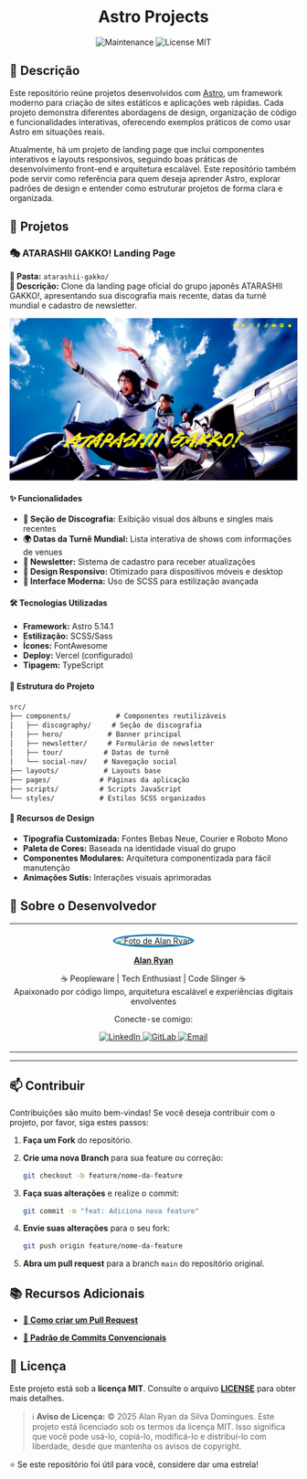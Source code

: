 <h1 align="center">
   Astro Projects
</h1>

<div align="center">

![Maintenance](https://img.shields.io/maintenance/yes/2025?style=for-the-badge)
![License MIT](https://img.shields.io/badge/license-MIT-blue?style=for-the-badge)

</div>

## 📖 Descrição

Este repositório reúne projetos desenvolvidos com [Astro](https://astro.build/), um framework moderno para criação de sites estáticos e aplicações web rápidas. Cada projeto demonstra diferentes abordagens de design, organização de código e funcionalidades interativas, oferecendo exemplos práticos de como usar Astro em situações reais.

Atualmente, há um projeto de landing page que inclui componentes interativos e layouts responsivos, seguindo boas práticas de desenvolvimento front-end e arquitetura escalável. Este repositório também pode servir como referência para quem deseja aprender Astro, explorar padrões de design e entender como estruturar projetos de forma clara e organizada.

## 🚀 Projetos

### 🎭 ATARASHII GAKKO! Landing Page

**📁 Pasta:** `atarashii-gakko/`  
**🎯 Descrição:** Clone da landing page oficial do grupo japonês ATARASHII GAKKO!, apresentando sua discografia mais recente, datas da turnê mundial e cadastro de newsletter.

![Banner - Atarashii Gakko](/readme_images/atarashii-gakko.png)

#### ✨ Funcionalidades

- **🎵 Seção de Discografia:** Exibição visual dos álbuns e singles mais recentes
- **🌍 Datas da Turnê Mundial:** Lista interativa de shows com informações de venues
- **📧 Newsletter:** Sistema de cadastro para receber atualizações
- **📱 Design Responsivo:** Otimizado para dispositivos móveis e desktop
- **🎨 Interface Moderna:** Uso de SCSS para estilização avançada

#### 🛠️ Tecnologias Utilizadas

- **Framework:** Astro 5.14.1
- **Estilização:** SCSS/Sass
- **Ícones:** FontAwesome
- **Deploy:** Vercel (configurado)
- **Tipagem:** TypeScript

#### 📂 Estrutura do Projeto

```
src/
├── components/           # Componentes reutilizáveis
│   ├── discography/     # Seção de discografia
│   ├── hero/           # Banner principal
│   ├── newsletter/     # Formulário de newsletter
│   ├── tour/          # Datas de turnê
│   └── social-nav/    # Navegação social
├── layouts/           # Layouts base
├── pages/            # Páginas da aplicação
├── scripts/          # Scripts JavaScript
└── styles/           # Estilos SCSS organizados
```

#### 🎨 Recursos de Design

- **Tipografia Customizada:** Fontes Bebas Neue, Courier e Roboto Mono
- **Paleta de Cores:** Baseada na identidade visual do grupo
- **Componentes Modulares:** Arquitetura componentizada para fácil manutenção
- **Animações Sutis:** Interações visuais aprimoradas

## 👤 Sobre o Desenvolvedor

<div align="center">

<table>
  <tr>
    <td align="center">
        <br>
        <a href="https://github.com/0nF1REy" target="_blank">
          <img src="./readme_images/alan-ryan.jpg" height="160" alt="Foto de Alan Ryan" style="border-radius:50%;border:3px solid #0077B5;">
        </a>
        </p>
        <a href="https://github.com/0nF1REy" target="_blank">
          <strong>Alan Ryan</strong>
        </a>
        </p>
        ☕ Peopleware | Tech Enthusiast | Code Slinger ☕
        <br>
        Apaixonado por código limpo, arquitetura escalável e experiências digitais envolventes
        </p>
          Conecte-se comigo:
        </p>
        <a href="https://www.linkedin.com/in/alan-ryan-b115ba228" target="_blank">
          <img src="https://img.shields.io/badge/LinkedIn-Alan_Ryan-0077B5?style=flat&logo=linkedin" alt="LinkedIn">
        </a>
        <a href="https://gitlab.com/alanryan619" target="_blank">
          <img src="https://img.shields.io/badge/GitLab-@0nF1REy-FCA121?style=flat&logo=gitlab" alt="GitLab">
        </a>
        <a href="mailto:alanryan619@gmail.com" target="_blank">
          <img src="https://img.shields.io/badge/Email-alanryan619@gmail.com-D14836?style=flat&logo=gmail" alt="Email">
        </a>
        </p>
    </td>
  </tr>
</table>

</div>

---

## 📫 Contribuir

Contribuições são muito bem-vindas! Se você deseja contribuir com o projeto, por favor, siga estes passos:

1.  **Faça um Fork** do repositório.

2.  **Crie uma nova Branch** para sua feature ou correção:

    ```bash
    git checkout -b feature/nome-da-feature
    ```

3.  **Faça suas alterações** e realize o commit:

    ```bash
    git commit -m "feat: Adiciona nova feature"
    ```

4.  **Envie suas alterações** para o seu fork:

    ```bash
    git push origin feature/nome-da-feature
    ```

5.  **Abra um pull request** para a branch `main` do repositório original.

## 📚 Recursos Adicionais

- **<a href="https://www.atlassian.com/br/git/tutorials/making-a-pull-request" target="_blank">📝 Como criar um Pull Request</a>**

- **<a href="https://www.conventionalcommits.org/en/v1.0.0/" target="_blank">💾 Padrão de Commits Convencionais</a>**

## 📜 Licença

Este projeto está sob a **licença MIT**. Consulte o arquivo **[LICENSE](LICENSE)** para obter mais detalhes.

> ℹ️ **Aviso de Licença:** © 2025 Alan Ryan da Silva Domingues. Este projeto está licenciado sob os termos da licença MIT. Isso significa que você pode usá-lo, copiá-lo, modificá-lo e distribuí-lo com liberdade, desde que mantenha os avisos de copyright.

⭐ Se este repositório foi útil para você, considere dar uma estrela!
